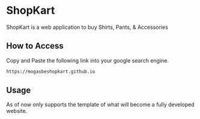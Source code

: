 # ShopKart

ShopKart is a web application to buy Shirts, Pants, & Accessories

## How to Access

Copy and Paste the following link into your google search engine. 


```bash
https://mogasbeshopkart.github.io

```

## Usage

As of now only supports the template of what will become a fully developed website. 



